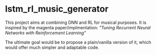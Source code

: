 # lstm_rl_music_generator
This project aims at combining DNN and RL for musical purposes. It is inspired by the magenta paper/implmentation:
*"Tuning Recurrent Neural Networks with Reinforcement Learning"*

The ultimate goal would be to propose a plain/vanilla version of it, which would offer much simpler and adaptable code.
